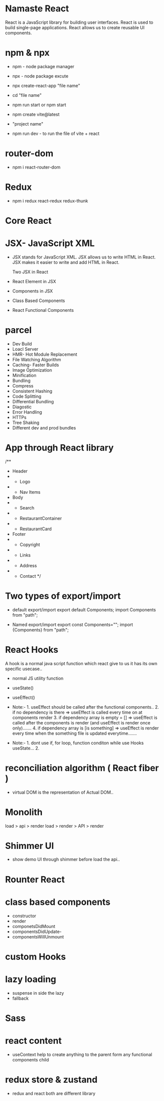 # Namaste React

React is a JavaScript library for building user interfaces.
React is used to build single-page applications.
React allows us to create reusable UI components.

# npm & npx
- npm - node package manager
- npx - node package excute

- npx create-react-app "file name"
- cd "file name"
- npm run start or npm start

- npm create vite@latest
- "project name"
- npm run dev - to run the file of vite + react

# router-dom
- npm i react-router-dom

# Redux
- npm i redux react-redux redux-thunk

# Core React
# JSX- JavaScript XML
- JSX stands for JavaScript XML.
  JSX allows us to write HTML in React.
  JSX makes it easier to write and add HTML in React.

  Two JSX in React
- React Element in JSX
- Components in JSX
- Class Based Components
- React Functional Components

# parcel
- Dev Build
- Loacl Server
- HMR- Hot Module Replacement
- File Watching Algorithm
- Caching- Faster Builds
- Image Optimization
- Minification
- Bundling
- Compress
- Consistent Hashing
- Code Splitting
- Differential Bundling
- Diagostic
- Error Handling
- HTTPs
- Tree Shaking
- Different dev and prod bundles

# App through React library
/**
 * Header
 * - Logo
 * - Nav Items
 * Body
 * - Search
 * - RestaurantContainer
 * - RestaurantCard
 * Footer
 * - Copyright
 * - Links
 * - Address
 * - Contact
 */

 # Two types of export/import 

 - default export/import
 export default Components;
 import Components from "path";

 - Named export/import
 export const Components="";
 import {Components} from "path";

# React Hooks 
A hook is a normal java script function which react give to us it has its own specific usecase..
- normal JS utility function
- useState()
- useEffect()

- Note:- 1. useEffect should be called after the functional components..
         2. if no dependency is there => useEffect is called every time on at components render
         3. if dependency array is empty = [] => useEffect is called after the components is render (and useEffect is render once only).......
         4. if dependency array is [is something] => useEffect is render every time when the something file is updated everytime.......

- Note:- 1. dont use if, for loop, function conditon while use Hooks useState...
         2.      


# reconciliation algorithm ( React fiber )
- virtual DOM is the representation of Actual DOM..

# Monolith
load > api > render
load > render > API > render 

# Shimmer UI
- show demo UI through shimmer before load the api..

# Rounter React

 

# class based components 
- constructor
- render
- componetsDidMount
- componentsDidUpdate-
- componentsWillUnmount

# custom Hooks

<!-- Chunking
     code spliting
     dynamic bundling
     lazy loading -->

# lazy loading
- suspense in side the lazy
- fallback

# Sass

# react content

- useContext help to create anything to the parent form any functional components child

# redux store & zustand
- redux and react both are different library